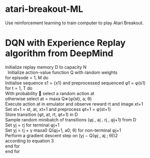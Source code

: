 # atari-breakout-ML
Use reinforcement learning to train computer to play Atari Breakout.

# DQN with Experience Replay algorithm from DeepMind
Initialize replay memory D to capacity N </br>
&nbsp;&nbsp;Initialize action-value function Q with random weights </br>
    for episode = 1, M do </br>
      Initialise sequence s1 = {x1} and preprocessed sequenced φ1 = φ(s1) </br>
      for t = 1, T do </br>
        With probability  select a random action at </br>
        otherwise select at = maxa Q∗(φ(st), a; θ) </br>
        Execute action at in emulator and observe reward rt and image xt+1 </br>
        Set st+1 = st, at, xt+1 and preprocess φt+1 = φ(st+1) </br>
        Store transition (φt, at, rt, φt+1) in D </br>
        Sample random minibatch of transitions (φj , aj , rj , φj+1) from D </br>
        Set yj = rj for terminal φj+1 </br>
        Set yj = rj + γ maxa0 Q(φj+1, a0; θ) for non-terminal φj+1 </br>
        Perform a gradient descent step on (yj − Q(φj , aj ; θ))2 </br>
        according to equation 3 </br>
  end for </br>
end for </br>
